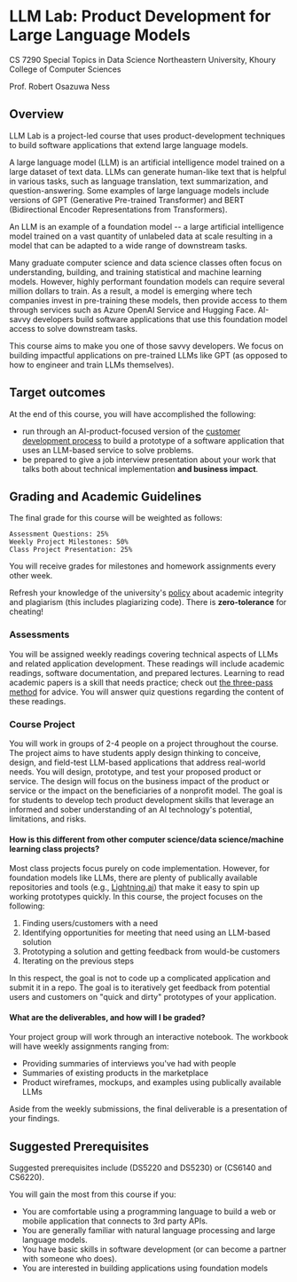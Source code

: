 # LLM Lab: Product Development for Large Language Models

CS 7290 Special Topics in Data Science
Northeastern University, Khoury College of Computer Sciences

Prof. Robert Osazuwa Ness

## Overview

LLM Lab is a project-led course that uses product-development techniques to build software applications that extend large language models.

A large language model (LLM) is an artificial intelligence model trained on a large dataset of text data.
LLMs can generate human-like text that is helpful in various tasks, such as language translation, text summarization, and question-answering.
Some examples of large language models include versions of GPT (Generative Pre-trained Transformer) and BERT (Bidirectional Encoder Representations from Transformers).

An LLM is an example of a foundation model -- a large artificial intelligence model trained on a vast quantity of unlabeled data at scale resulting in a model that can be adapted to a wide range of downstream tasks.

Many graduate computer science and data science classes often focus on understanding, building, and training statistical and machine learning models.
However, highly performant foundation models can require several million dollars to train.
As a result, a model is emerging where tech companies invest in pre-training these models, then provide access to them through services such as Azure OpenAI Service and Hugging Face.
AI-savvy developers build software applications that use this foundation model access to solve downstream tasks.

This course aims to make you one of those savvy developers.
We focus on building impactful applications on pre-trained LLMs like GPT (as opposed to how to engineer and train LLMs themselves).

## Target outcomes

At the end of this course, you will have accomplished the following:

* run through an AI-product-focused version of the [customer development process](https://en.wikipedia.org/wiki/Customer_development) to build a prototype of a software application that uses an LLM-based service to solve problems.
* be prepared to give a job interview presentation about your work that talks both about technical implementation **and business impact**.

## Grading and Academic Guidelines

The final grade for this course will be weighted as follows:

    Assessment Questions: 25%
    Weekly Project Milestones: 50%
    Class Project Presentation: 25%

You will receive grades for milestones and homework assignments every other week.

Refresh your knowledge of the university's [policy](http://www.northeastern.edu/osccr/academic-integrity-policy/) about academic integrity and plagiarism (this includes plagiarizing code).  There is **zero-tolerance** for cheating!

### Assessments

You will be assigned weekly readings covering technical aspects of LLMs and related application development.
These readings will include academic readings, software documentation, and prepared lectures.
Learning to read academic papers is a skill that needs practice; check out [the three-pass method](https://web.stanford.edu/class/ee384m/Handouts/HowtoReadPaper.pdf) for advice.
You will answer quiz questions regarding the content of these readings.

### Course Project

You will work in groups of 2-4 people on a project throughout the course.
The project aims to have students apply design thinking to conceive, design, and field-test LLM-based applications that address real-world needs.
You will design, prototype, and test your proposed product or service.
The design will focus on the business impact of the product or service or the impact on the beneficiaries of a nonprofit model.
The goal is for students to develop tech product development skills that leverage an informed and sober understanding of an AI technology's potential, limitations, and risks.

#### How is this different from other computer science/data science/machine learning class projects?

Most class projects focus purely on code implementation.
However, for foundation models like LLMs, there are plenty of publically available repositories and tools (e.g., [Lightning.ai](https://lightning.ai/)) that make it easy to spin up working prototypes quickly.
In this course, the project focuses on the following:

1.  Finding users/customers with a need
2.  Identifying opportunities for meeting that need using an LLM-based solution
3.  Prototyping a solution and getting feedback from would-be customers
4.  Iterating on the previous steps

In this respect, the goal is not to code up a complicated application and submit it in a repo.
The goal is to iteratively get feedback from potential users and customers on "quick and dirty" prototypes of your application.

#### What are the deliverables, and how will I be graded?

Your project group will work through an interactive notebook.
The workbook will have weekly assignments ranging from:

* Providing summaries of interviews you've had with people 
* Summaries of existing products in the marketplace
* Product wireframes, mockups, and examples using publically available LLMs

Aside from the weekly submissions, the final deliverable is a presentation of your findings.

## Suggested Prerequisites

Suggested prerequisites include (DS5220 and DS5230) or (CS6140 and CS6220).

You will gain the most from this course if you:

* You are comfortable using a programming language to build a web or mobile application that connects to 3rd party APIs.
* You are generally familiar with natural language processing and large language models.
* You have basic skills in software development (or can become a partner with someone who does).
* You are interested in building applications using foundation models
